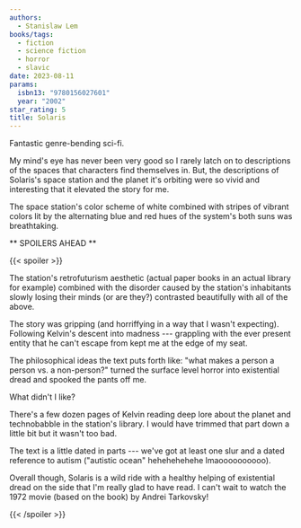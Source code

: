 ```yaml
---
authors:
  - Stanislaw Lem
books/tags:
  - fiction
  - science fiction
  - horror
  - slavic
date: 2023-08-11
params:
  isbn13: "9780156027601"
  year: "2002"
star_rating: 5
title: Solaris
---
```


Fantastic genre-bending sci-fi.

My mind's eye has never been very good so I rarely latch on to descriptions of
the spaces that characters find themselves in. But, the descriptions of
Solaris's space station and the planet it's orbiting were so vivid and
interesting that it elevated the story for me.

The space station's color scheme of white combined with stripes of vibrant
colors lit by the alternating blue and red hues of the system's both suns was
breathtaking.

<!--more-->

** SPOILERS AHEAD **

{{< spoiler >}}

The station's retrofuturism aesthetic (actual paper books in an actual library
for example) combined with the disorder caused by the station's inhabitants
slowly losing their minds (or are they?) contrasted beautifully with all of the
above.

The story was gripping (and horriffying in a way that I wasn't expecting).
Following Kelvin's descent into madness --- grappling with the ever present
entity that he can't escape from kept me at the edge of my seat.

The philosophical ideas the text puts forth like: "what makes a person a person
vs. a non-person?" turned the surface level horror into existential dread and
spooked the pants off me.

What didn't I like?

There's a few dozen pages of Kelvin reading deep lore about the planet and
technobabble in the station's library. I would have trimmed that part down a
little bit but it wasn't too bad.

The text is a little dated in parts --- we've got at least one slur and a dated
reference to autism ("autistic ocean" hehehehehehe lmaoooooooooo).

Overall though, Solaris is a wild ride with a healthy helping of existential
dread on the side that I'm really glad to have read. I can't wait to watch the
1972 movie (based on the book) by Andrei Tarkovsky!

{{< /spoiler >}}
